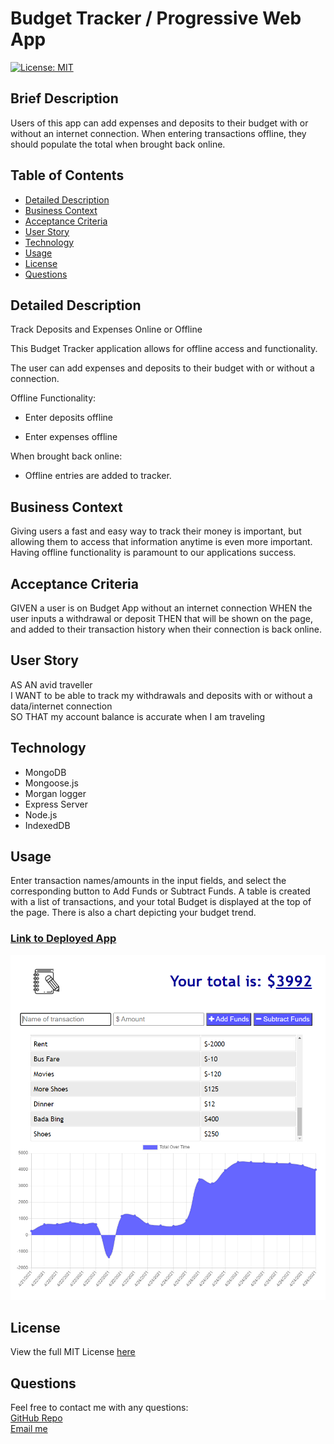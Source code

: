 # Budget Tracker / Progressive Web App  
[![License: MIT](https://img.shields.io/badge/License-MIT-yellow.svg)](https://opensource.org/licenses/MIT)  

## Brief Description  
Users of this app can add expenses and deposits to their budget with or without an internet connection. When entering transactions offline, they should populate the total when brought back online.

## Table of Contents  
- [Detailed Description](#detailed-description)  
- [Business Context](#business-context)  
- [Acceptance Criteria](#acceptance-criteria)  
- [User Story](#user-story)  
- [Technology](#technology)
- [Usage](#usage)  
- [License](#licese)  
- [Questions](#questions)  

## Detailed Description

Track  Deposits and Expenses Online or Offline

This Budget Tracker application allows for offline access and functionality.

The user can add expenses and deposits to their budget with or without a connection. 

Offline Functionality:

  * Enter deposits offline

  * Enter expenses offline

When brought back online:

  * Offline entries are added to tracker.

## Business Context
Giving users a fast and easy way to track their money is important, but allowing them to access that information anytime is even more important. Having offline functionality is paramount to our applications success.


## Acceptance Criteria
GIVEN a user is on Budget App without an internet connection
WHEN the user inputs a withdrawal or deposit
THEN that will be shown on the page, and added to their transaction history when their connection is back online.  

## User Story
AS AN avid traveller  
I WANT to be able to track my withdrawals and deposits with or without a data/internet connection  
SO THAT my account balance is accurate when I am traveling  

## Technology  
- MongoDB  
- Mongoose.js  
- Morgan logger  
- Express Server  
- Node.js  
- IndexedDB

## Usage  
Enter transaction names/amounts in the input fields, and select the corresponding button to Add Funds or Subtract Funds. A table is created with a list of transactions, and your total Budget is displayed at the top of the page. There is also a chart depicting your budget trend.    
### [Link to Deployed App](https://shielded-reaches-98709.herokuapp.com/)  


![Screenshot](public/assets/screenshot.png)

## License  
View the full MIT License [here](./LICENSE)  

## Questions  
Feel free to contact me with any questions:  
[GitHub Repo](https://github.com/gregriss/budget-tracker-pwa)  
[Email me](mailto:gregriss23@gmail.com)